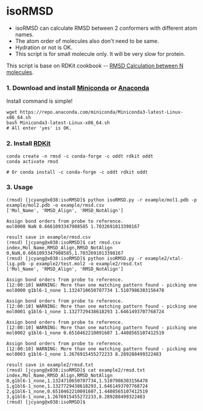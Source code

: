 # isoRMSD

- isoRMSD can calculate RMSD between 2 conformers with different atom names.
- The atom order of molecules also don't need to be same.
- Hydration or not is OK.
- This script is for small molecule only. It will be very slow for protein.

This script is base on RDKit cookbook -- [RMSD Calculation between N molecules](http://www.rdkit.org/docs/Cookbook.html).


### 1. Download and install [Miniconda](https://docs.conda.io/en/latest/miniconda.html) or [Anaconda](https://www.continuum.io/)
Install command is simple!
```
wget https://repo.anaconda.com/miniconda/Miniconda3-latest-Linux-x86_64.sh
bash Miniconda3-latest-Linux-x86_64.sh
# All enter 'yes' is OK.
```

### 2. Install [RDKit](http://rdkit.org/)
```
conda create -n rmsd -c conda-forge -c oddt rdkit oddt
conda activate rmsd

# Or conda install -c conda-forge -c oddt rdkit oddt
```

### 3. Usage
```console
(rmsd) [jcyang@x038:isoRMSD]$ python isoRMSD.py -r example/mol1.pdb -p example/mol2.pdb -o example/rmsd.csv
['Mol_Name', 'RMSD_Align', 'RMSD_NotAlign']

Assign bond orders from probe to reference.
mol0000 NaN 0.6661093347908585 1.7032691013398167

result save in example/rmsd.csv
(rmsd) [jcyang@x038:isoRMSD]$ cat rmsd.csv 
index,Mol_Name,RMSD_Align,RMSD_NotAlign
0,NaN,0.6661093347908585,1.7032691013398167
(rmsd) [jcyang@x038:isoRMSD]$ python isoRMSD.py -r example2/xtal-lig.pdb -p example2/test.mol2 -o example2/rmsd.txt
['Mol_Name', 'RMSD_Align', 'RMSD_NotAlign']

Assign bond orders from probe to reference.
[12:00:10] WARNING: More than one matching pattern found - picking one
mol0000 g1bl6-1_none 1.1324710650707734 1.5107986303156478

Assign bond orders from probe to reference.
[12:00:10] WARNING: More than one matching pattern found - picking one
mol0001 g1bl6-1_none 1.1327729438618293 1.6461493707768724

Assign bond orders from probe to reference.
[12:00:10] WARNING: More than one matching pattern found - picking one
mol0002 g1bl6-1_none 0.6510462210091607 1.4408565107412519

Assign bond orders from probe to reference.
[12:00:10] WARNING: More than one matching pattern found - picking one
mol0003 g1bl6-1_none 1.2676915455272233 8.289288499322483

result save in example2/rmsd.txt
(rmsd) [jcyang@x038:isoRMSD]$ cat example2/rmsd.txt 
index,Mol_Name,RMSD_Align,RMSD_NotAlign
0,g1bl6-1_none,1.1324710650707734,1.5107986303156478
1,g1bl6-1_none,1.1327729438618293,1.6461493707768724
2,g1bl6-1_none,0.6510462210091607,1.4408565107412519
3,g1bl6-1_none,1.2676915455272233,8.289288499322483
(rmsd) [jcyang@x038:isoRMSD]$ 
```
